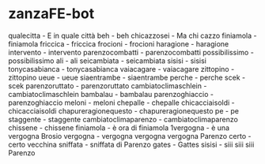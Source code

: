 # zanzaFE-bot

qualecitta - E in quale città
beh - beh
chicazzosei - Ma chi cazzo
finiamola - finiamola
friccica - friccica
frocioni - frocioni
haragione - haragione
intervento - intervento
parenzocombatti - parenzocombatti
possibilissimo - possibilissimo
ali - ali
seicambiata - seicambiata
sisisi - sisisi
tonycasabianca - tonycasabianca
vaiacagare - vaiacagare
zittopino - zittopino
ueue - ueue
siaentrambe - siaentrambe
perche - perche
scek - scek
parenzoruttato - parenzoruttato
cambiatoclimaschlein - cambiatoclimaschlein
bambalau - bambalau
parenzoghiaccio - parenzoghiaccio
meloni - meloni
chepalle - chepalle
chicacciaisoldi - chicacciaisoldi
chapureragionequesto - chapureragionequesto
pe - pe
staggente - staggente
cambiatoclimaparenzo - cambiatoclimaparenzo
chissene - chissene
finiamola - è ora di finiamola
1vergogna - è una vergogna Brosio
vergogna - vergogna vergogna vergogna Parenzo
certo - certo vecchina
sniffata - sniffata di Parenzo
gates - Gattes
sisisi - siii siii siii Parenzo

